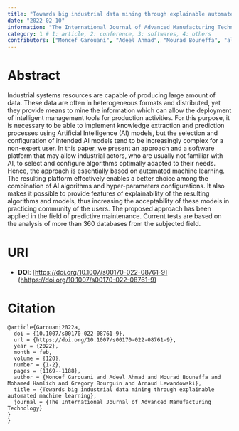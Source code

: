 ```yaml
---
title: "Towards big industrial data mining through explainable automated machine learning"
date: "2022-02-10"
information: "The International Journal of Advanced Manufacturing Technology"
category: 1 # 1: article, 2: conference, 3: softwares, 4: others
contributors: ["Moncef Garouani", "Adeel Ahmad", "Mourad Bouneffa", "al."]
---
```


# Abstract
Industrial systems resources are capable of producing large amount of data. These data are often in heterogeneous formats and distributed, yet they provide means to mine the information which can allow the deployment of intelligent management tools for production activities. For this purpose, it is necessary to be able to implement knowledge extraction and prediction processes using Artificial Intelligence (AI) models, but the selection and configuration of intended AI models tend to be increasingly complex for a non-expert user. In this paper, we present an approach and a software platform that may allow industrial actors, who are usually not familiar with AI, to select and configure algorithms optimally adapted to their needs. Hence, the approach is essentially based on automated machine learning. The resulting platform effectively enables a better choice among the combination of AI algorithms and hyper-parameters configurations. It also makes it possible to provide features of explainability of the resulting algorithms and models, thus increasing the acceptability of these models in practicing community of the users. The proposed approach has been applied in the field of predictive maintenance. Current tests are based on the analysis of more than 360 databases from the subjected field.




# URI

- **DOI**: [https://doi.org/10.1007/s00170-022-08761-9](hhttps://doi.org/10.1007/s00170-022-08761-9)

# Citation

```
@article{Garouani2022a,
  doi = {10.1007/s00170-022-08761-9},
  url = {https://doi.org/10.1007/s00170-022-08761-9},
  year = {2022},
  month = feb,
  volume = {120},
  number = {1-2},
  pages = {1169--1188},
  author = {Moncef Garouani and Adeel Ahmad and Mourad Bouneffa and Mohamed Hamlich and Gregory Bourguin and Arnaud Lewandowski},
  title = {Towards big industrial data mining through explainable automated machine learning},
  journal = {The International Journal of Advanced Manufacturing Technology}
}
}
```